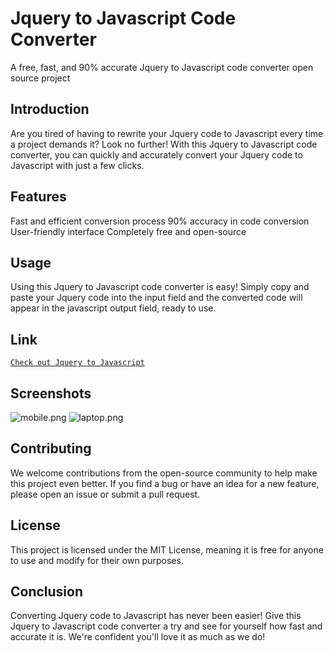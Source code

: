# Jquery to Javascript Code Converter
A free, fast, and 90% accurate Jquery to Javascript code converter open source project

## Introduction
Are you tired of having to rewrite your Jquery code to Javascript every time a project demands it? Look no further! With this Jquery to Javascript code converter, you can quickly and accurately convert your Jquery code to Javascript with just a few clicks.

## Features
Fast and efficient conversion process
90% accuracy in code conversion
User-friendly interface
Completely free and open-source

## Usage
Using this Jquery to Javascript code converter is easy! Simply copy and paste your Jquery code into the input field and the converted code will appear in the javascript output field, ready to use.

## Link
 [`Check out Jquery to Javascript`](https://rakeshid03.github.io/Jquery-to-Javascript-Code-Converter/)

## Screenshots
![mobile.png](https://i.postimg.cc/CKQs4yRx/j2j-mobile.png)
![laptop.png](https://i.postimg.cc/wMK5ShcK/j2j-laptop.png)

## Contributing
We welcome contributions from the open-source community to help make this project even better. If you find a bug or have an idea for a new feature, please open an issue or submit a pull request.

## License
This project is licensed under the MIT License, meaning it is free for anyone to use and modify for their own purposes.

## Conclusion
Converting Jquery code to Javascript has never been easier! Give this Jquery to Javascript code converter a try and see for yourself how fast and accurate it is. We're confident you'll love it as much as we do!
